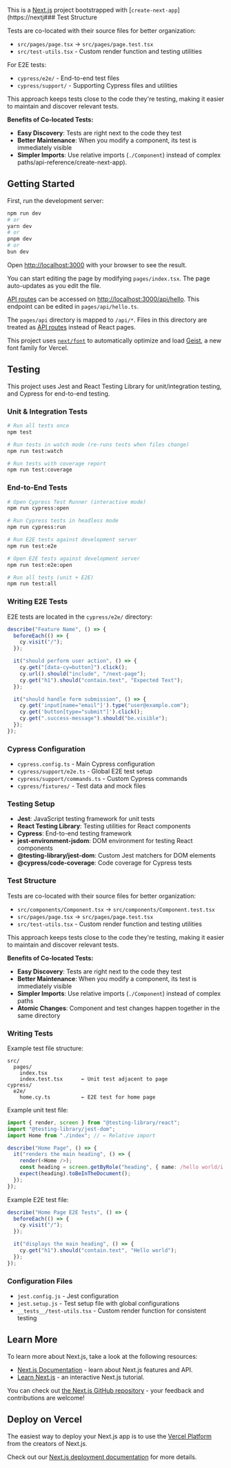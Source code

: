 This is a [Next.js](https://nextjs.org) project bootstrapped with [`create-next-app`](https://nextj### Test Structure

Tests are co-located with their source files for better organization:

- `src/pages/page.tsx` → `src/pages/page.test.tsx`
- `src/test-utils.tsx` - Custom render function and testing utilities

For E2E tests:

- `cypress/e2e/` - End-to-end test files
- `cypress/support/` - Supporting Cypress files and utilities

This approach keeps tests close to the code they're testing, making it easier to maintain and discover relevant tests.

**Benefits of Co-located Tests:**

- **Easy Discovery**: Tests are right next to the code they test
- **Better Maintenance**: When you modify a component, its test is immediately visible
- **Simpler Imports**: Use relative imports (`./Component`) instead of complex paths/api-reference/create-next-app).

## Getting Started

First, run the development server:

```bash
npm run dev
# or
yarn dev
# or
pnpm dev
# or
bun dev
```

Open [http://localhost:3000](http://localhost:3000) with your browser to see the result.

You can start editing the page by modifying `pages/index.tsx`. The page auto-updates as you edit the file.

[API routes](https://nextjs.org/docs/pages/building-your-application/routing/api-routes) can be accessed on [http://localhost:3000/api/hello](http://localhost:3000/api/hello). This endpoint can be edited in `pages/api/hello.ts`.

The `pages/api` directory is mapped to `/api/*`. Files in this directory are treated as [API routes](https://nextjs.org/docs/pages/building-your-application/routing/api-routes) instead of React pages.

This project uses [`next/font`](https://nextjs.org/docs/pages/building-your-application/optimizing/fonts) to automatically optimize and load [Geist](https://vercel.com/font), a new font family for Vercel.

## Testing

This project uses Jest and React Testing Library for unit/integration testing, and Cypress for end-to-end testing.

### Unit & Integration Tests

```bash
# Run all tests once
npm test

# Run tests in watch mode (re-runs tests when files change)
npm run test:watch

# Run tests with coverage report
npm run test:coverage
```

### End-to-End Tests

```bash
# Open Cypress Test Runner (interactive mode)
npm run cypress:open

# Run Cypress tests in headless mode
npm run cypress:run

# Run E2E tests against development server
npm run test:e2e

# Open E2E tests against development server
npm run test:e2e:open

# Run all tests (unit + E2E)
npm run test:all
```

### Writing E2E Tests

E2E tests are located in the `cypress/e2e/` directory:

```typescript
describe("Feature Name", () => {
  beforeEach(() => {
    cy.visit("/");
  });

  it("should perform user action", () => {
    cy.get("[data-cy=button]").click();
    cy.url().should("include", "/next-page");
    cy.get("h1").should("contain.text", "Expected Text");
  });

  it("should handle form submission", () => {
    cy.get('input[name="email"]').type("user@example.com");
    cy.get('button[type="submit"]').click();
    cy.get(".success-message").should("be.visible");
  });
});
```

### Cypress Configuration

- `cypress.config.ts` - Main Cypress configuration
- `cypress/support/e2e.ts` - Global E2E test setup
- `cypress/support/commands.ts` - Custom Cypress commands
- `cypress/fixtures/` - Test data and mock files

### Testing Setup

- **Jest**: JavaScript testing framework for unit tests
- **React Testing Library**: Testing utilities for React components
- **Cypress**: End-to-end testing framework
- **jest-environment-jsdom**: DOM environment for testing React components
- **@testing-library/jest-dom**: Custom Jest matchers for DOM elements
- **@cypress/code-coverage**: Code coverage for Cypress tests

### Test Structure

Tests are co-located with their source files for better organization:

- `src/components/Component.tsx` → `src/components/Component.test.tsx`
- `src/pages/page.tsx` → `src/pages/page.test.tsx`
- `src/test-utils.tsx` - Custom render function and testing utilities

This approach keeps tests close to the code they're testing, making it easier to maintain and discover relevant tests.

**Benefits of Co-located Tests:**

- **Easy Discovery**: Tests are right next to the code they test
- **Better Maintenance**: When you modify a component, its test is immediately visible
- **Simpler Imports**: Use relative imports (`./Component`) instead of complex paths
- **Atomic Changes**: Component and test changes happen together in the same directory

### Writing Tests

Example test file structure:

```
src/
  pages/
    index.tsx
    index.test.tsx      ← Unit test adjacent to page
cypress/
  e2e/
    home.cy.ts          ← E2E test for home page
```

Example unit test file:

```typescript
import { render, screen } from "@testing-library/react";
import "@testing-library/jest-dom";
import Home from "./index"; // ← Relative import

describe("Home Page", () => {
  it("renders the main heading", () => {
    render(<Home />);
    const heading = screen.getByRole("heading", { name: /hello world/i });
    expect(heading).toBeInTheDocument();
  });
});
```

Example E2E test file:

```typescript
describe("Home Page E2E Tests", () => {
  beforeEach(() => {
    cy.visit("/");
  });

  it("displays the main heading", () => {
    cy.get("h1").should("contain.text", "Hello world");
  });
});
```

### Configuration Files

- `jest.config.js` - Jest configuration
- `jest.setup.js` - Test setup file with global configurations
- `__tests__/test-utils.tsx` - Custom render function for consistent testing

## Learn More

To learn more about Next.js, take a look at the following resources:

- [Next.js Documentation](https://nextjs.org/docs) - learn about Next.js features and API.
- [Learn Next.js](https://nextjs.org/learn-pages-router) - an interactive Next.js tutorial.

You can check out [the Next.js GitHub repository](https://github.com/vercel/next.js) - your feedback and contributions are welcome!

## Deploy on Vercel

The easiest way to deploy your Next.js app is to use the [Vercel Platform](https://vercel.com/new?utm_medium=default-template&filter=next.js&utm_source=create-next-app&utm_campaign=create-next-app-readme) from the creators of Next.js.

Check out our [Next.js deployment documentation](https://nextjs.org/docs/pages/building-your-application/deploying) for more details.
